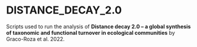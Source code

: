 # DISTANCE_DECAY_2.0


Scripts used to run the analysis of  **Distance decay 2.0 – a global synthesis of taxonomic and functional turnover in ecological communities** by Graco-Roza et al. 2022. 




